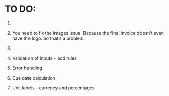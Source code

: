 # TO DO:

1. 

2. You need to fix the images issue. Because the final invoice doesn’t even have the logo. So that’s a problem.

3. 

4. Validation of inputs - add rules

5. Error handling

6. Due date calculation

7. Unit labels - currency and percentages

